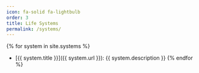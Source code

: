 ```yaml
---
icon: fa-solid fa-lightbulb
order: 3
title: Life Systems
permalink: /systems/
---
```


{% for system in site.systems %}
  - [{{ system.title }}]({{ system.url }}): {{ system.description }}
{% endfor %}
